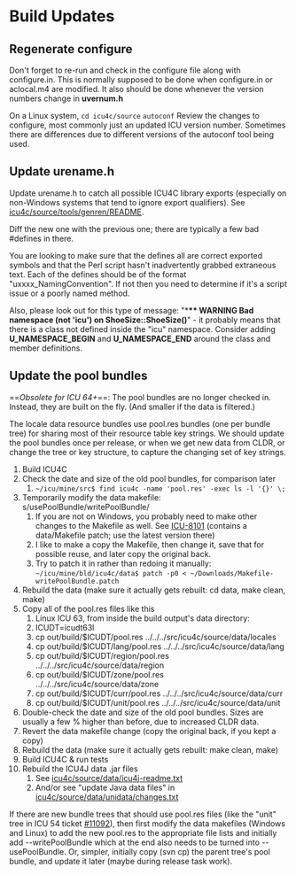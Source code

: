 # Build Updates

## Regenerate configure

Don't forget to re-run and check in the configure file along with configure.in.
This is normally supposed to be done when configure.in or aclocal.m4 are
modified. It also should be done whenever the version numbers change in
**uvernum.h**

On a Linux system,
`cd icu4c/source`
`autoconf`
Review the changes to configure, most commonly just an updated ICU version
number. Sometimes there are differences due to different versions of the
autoconf tool being used.

## Update urename.h

Update urename.h to catch all possible ICU4C library exports (especially on
non-Windows systems that tend to ignore export qualifiers). See
[icu4c/source/tools/genren/README](https://github.com/unicode-org/icu/blob/master/icu4c/source/tools/genren/README).

Diff the new one with the previous one; there are typically a few bad #defines
in there.

You are looking to make sure that the defines all are correct exported symbols
and that the Perl script hasn't inadvertently grabbed extraneous text. Each of
the defines should be of the format "uxxxx_NamingConvention". If not then you
need to determine if it's a script issue or a poorly named method.

Also, please look out for this type of message: "\***\*\* WARNING Bad namespace
(not 'icu') on ShoeSize::ShoeSize()**" - it probably means that there is a class
not defined inside the "icu" namespace. Consider adding **U_NAMESPACE_BEGIN**
and **U_NAMESPACE_END** around the class and member definitions.

## Update the pool bundles

==*Obsolete for ICU 64+*==: The pool bundles are no longer checked in. Instead,
they are built on the fly. (And smaller if the data is filtered.)

The locale data resource bundles use pool.res bundles (one per bundle tree) for
sharing most of their resource table key strings. We should update the pool
bundles once per release, or when we get new data from CLDR, or change the tree
or key structure, to capture the changing set of key strings.

1.  Build ICU4C
2.  Check the date and size of the old pool bundles, for comparison later
    1.  `~/icu/mine/src$ find icu4c -name 'pool.res' -exec ls -l '{}' \;`
3.  Temporarily modify the data makefile: s/usePoolBundle/writePoolBundle/
    1.  If you are not on Windows, you probably need to make other changes to
        the Makefile as well. See
        [ICU-8101](https://unicode-org.atlassian.net/browse/ICU-8101) (contains
        a data/Makefile patch; use the latest version there)
    2.  I like to make a copy the Makefile, then change it, save that for
        possible reuse, and later copy the original back.
    3.  Try to patch it in rather than redoing it manually:
        `~/icu/mine/bld/icu4c/data$ patch -p0 <
        ~/Downloads/Makefile-writePoolBundle.patch`
4.  Rebuild the data (make sure it actually gets rebuilt: cd data, make clean,
    make)
5.  Copy all of the pool.res files like this
    1.  Linux ICU 63, from inside the build output's data directory:
    2.  ICUDT=icudt63l
    3.  cp out/build/$ICUDT/pool.res ../../../src/icu4c/source/data/locales
    4.  cp out/build/$ICUDT/lang/pool.res ../../../src/icu4c/source/data/lang
    5.  cp out/build/$ICUDT/region/pool.res
        ../../../src/icu4c/source/data/region
    6.  cp out/build/$ICUDT/zone/pool.res ../../../src/icu4c/source/data/zone
    7.  cp out/build/$ICUDT/curr/pool.res ../../../src/icu4c/source/data/curr
    8.  cp out/build/$ICUDT/unit/pool.res ../../../src/icu4c/source/data/unit
6.  Double-check the date and size of the old pool bundles. Sizes are usually a
    few % higher than before, due to increased CLDR data.
7.  Revert the data makefile change (copy the original back, if you kept a copy)
8.  Rebuild the data (make sure it actually gets rebuilt: make clean, make)
9.  Build ICU4C & run tests
10. Rebuild the ICU4J data .jar files
    1.  See
        [icu4c/source/data/icu4j-readme.txt](https://github.com/unicode-org/icu/blob/master/icu4c/source/data/icu4j-readme.txt)
    2.  And/or see "update Java data files" in
        [icu4c/source/data/unidata/changes.txt](https://github.com/unicode-org/icu/blob/master/icu4c/source/data/unidata/changes.txt)

If there are new bundle trees that should use pool.res files (like the "unit"
tree in ICU 54 ticket [#11092](http://bugs.icu-project.org/trac/ticket/11092)),
then first modify the data makefiles (Windows and Linux) to add the new pool.res
to the appropriate file lists and initially add --writePoolBundle which at the
end also needs to be turned into --usePoolBundle. Or, simpler, initially copy
(svn cp) the parent tree's pool bundle, and update it later (maybe during
release task work).

